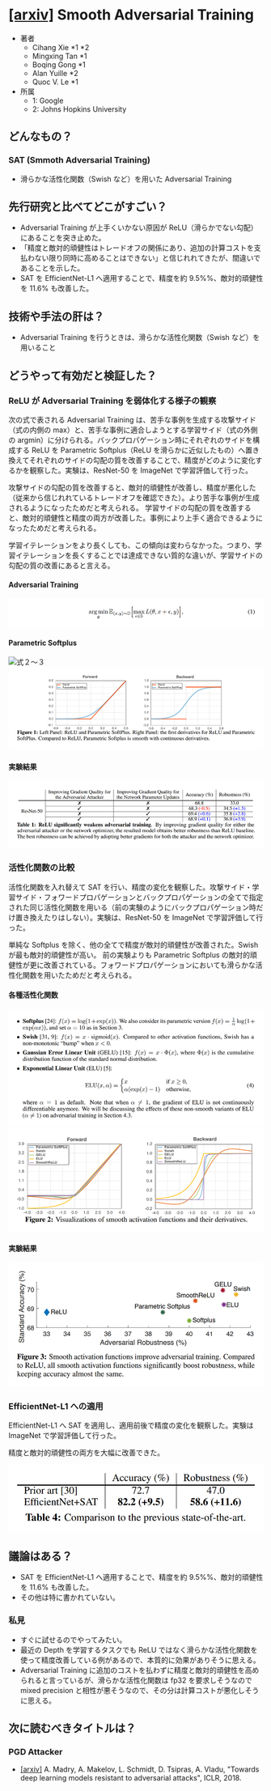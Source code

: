 # [\[arxiv\]](https://arxiv.org/abs/2006.14536v1) Smooth Adversarial Training

- 著者
    - Cihang Xie *1 *2
    - Mingxing Tan *1
    - Boqing Gong *1
    - Alan Yuille *2
    - Quoc V. Le *1
- 所属
    - 1: Google
    - 2: Johns Hopkins University

## どんなもの？
### SAT (Smmoth Adversarial Training)
- 滑らかな活性化関数（Swish など）を用いた Adversarial Training


## 先行研究と比べてどこがすごい？
- Adversarial Training が上手くいかない原因が ReLU（滑らかでない勾配）にあることを突き止めた。
- 「精度と敵対的頑健性はトレードオフの関係にあり、追加の計算コストを支払わない限り同時に高めることはできない」と信じれれてきたが、間違いであることを示した。
- SAT を EfficientNet-L1 へ適用することで、精度を約 9.5%%、敵対的頑健性を 11.6% も改善した。


## 技術や手法の肝は？
- Adversarial Training を行うときは、滑らかな活性化関数（Swish など）を用いること


## どうやって有効だと検証した？

### ReLU が Adversarial Training を弱体化する様子の観察
次の式で表される Adversarial Training は、苦手な事例を生成する攻撃サイド（式の内側の max）と、苦手な事例に適合しようとする学習サイド（式の外側の argmin）に分けられる。バックプロパゲーション時にそれぞれのサイドを構成する ReLU を Parametric Softplus（ReLU を滑らかに近似したもの）へ置き換えてそれぞれのサイドの勾配の質を改善することで、精度がどのように変化するかを観察した。実験は、ResNet-50 を ImageNet で学習評価して行った。

攻撃サイドの勾配の質を改善すると、敵対的頑健性が改善し、精度が悪化した（従来から信じれれているトレードオフを確認できた）。より苦手な事例が生成されるようになったためだと考えられる。
学習サイドの勾配の質を改善すると、敵対的頑健性と精度の両方が改善した。事例により上手く適合できるようになったためだと考えられる。

学習イテレーションをより長くしても、この傾向は変わらなかった。つまり、学習イテレーションを長くすることでは達成できない質的な違いが、学習サイドの勾配の質の改善にあると言える。

#### Adversarial Training
![式１](equation_1.png)

#### Parametric Softplus
![式２～３](table_2to3.png)
![図１](figure_1.png)

#### 実験結果
![表１](table_1.png)


### 活性化関数の比較
活性化関数を入れ替えて SAT を行い、精度の変化を観察した。攻撃サイド・学習サイド・フォワードプロパゲーションとバックプロパゲーションの全てで指定された同じ活性化関数を用いる（前の実験のようにバックプロパゲーション時だけ置き換えたりはしない）。実験は、ResNet-50 を ImageNet で学習評価して行った。

単純な Softplus を除く、他の全てで精度が敵対的頑健性が改善された。Swish が最も敵対的頑健性が高い。
前の実験よりも Parametric Softplus の敵対的頑健性が更に改善されている。フォワードプロパゲーションにおいても滑らかな活性化関数を用いたためだと考えられる。

#### 各種活性化関数
![式４](equation_4.png)
![図２](figure_2.png)

#### 実験結果
![図３](figure_3.png)


### EfficientNet-L1 への適用
EfficientNet-L1 へ SAT を適用し、適用前後で精度の変化を観察した。実験は ImageNet で学習評価して行った。

精度と敵対的頑健性の両方を大幅に改善できた。

![表４](table_4.png)


## 議論はある？
- SAT を EfficientNet-L1 へ適用することで、精度を約 9.5%%、敵対的頑健性を 11.6% も改善した。
- その他は特に書かれていない。

### 私見
- すぐに試せるのでやってみたい。
- 最近の Depth を学習するタスクでも ReLU ではなく滑らかな活性化関数を使って精度改善している例があるので、本質的に効果がありそうに思える。
- Adversarial Training に追加のコストを払わずに精度と敵対的頑健性を高められると言っているが、滑らかな活性化関数は fp32 を要求しそうなので mixed precision と相性が悪そうなので、その分は計算コストが悪化しそうに思える。

## 次に読むべきタイトルは？

### PGD Attacker
- [\[arxiv\]](https://arxiv.org/abs/1706.06083v4) A. Madry, A. Makelov, L. Schmidt, D. Tsipras, A. Vladu, "Towards deep learning models resistant to adversarial attacks", ICLR, 2018.
